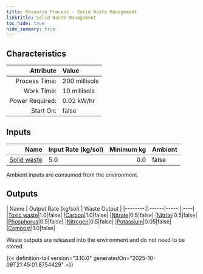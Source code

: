 ```yaml
---
title: Resource Process - Solid Waste Management
linkTitle: Solid Waste Management
toc_hide: true
hide_summary: true
---
```

<!-- This is generated by the MarsSim HelpGenertor, do not edit. -->

## Characteristics

| Attribute      | Value |
|--------:|:------|
|Process Time:|200 millisols|
|Work Time:|10 millisols|
|Power Required:|0.02 kW/hr|
|Start On:|false|

## Inputs
| Name      | Input Rate (kg/sol) | Minimum kg | Ambient |
|--------:|:------|-----:|:----|
|[Solid waste](/docs/definitions/resource/solid-waste)|5.0|0.0|false|

Ambient inputs are consumed from the environment.

## Outputs
| Name      | Output Rate (kg/sol) | Waste Output |
|--------:|:------|-----:|:----|
|[Toxic waste](/docs/definitions/resource/toxic-waste)|1.0|false|
|[Carbon](/docs/definitions/resource/carbon)|1.0|false|
|[Nitrate](/docs/definitions/resource/nitrate)|0.5|false|
|[Nitrite](/docs/definitions/resource/nitrite)|0.5|false|
|[Phosphorus](/docs/definitions/resource/phosphorus)|0.5|false|
|[Nitrogen](/docs/definitions/resource/nitrogen)|0.5|false|
|[Potassium](/docs/definitions/resource/potassium)|0.05|false|
|[Compost](/docs/definitions/resource/compost)|1.0|false|

Waste outputs are released into the environment and do not need to be stored.


{{< definition-tail version="3.10.0" generatedOn="2025-10-09T21:45:01.8754429" >}}



